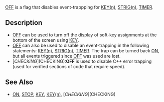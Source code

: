 [OFF](OFF) is a flag that disables event-trappping for [KEY(n)](KEY(n)), [STRIG(n)](STRIG(n)), [TIMER](TIMER).

## Description

* [OFF](OFF) can be used to turn off the display of soft-key assignments at the bottom of the screen using [KEY](KEY).
* [OFF](OFF) can also be used to disable an event-trapping in the following statements: [KEY(n)](KEY(n)), [STRIG(n)](STRIG(n)), [TIMER](TIMER). The trap can be turned back [ON](ON), but all events triggered since [OFF](OFF) was used are lost.
* [$CHECKING]($CHECKING):**OFF** is used to disable C++ error trapping (used for verified sections of code that require speed).

## See Also

* [ON](ON), [STOP](STOP), [KEY](KEY), [KEY(n)](KEY(n)), [$CHECKING]($CHECKING)
